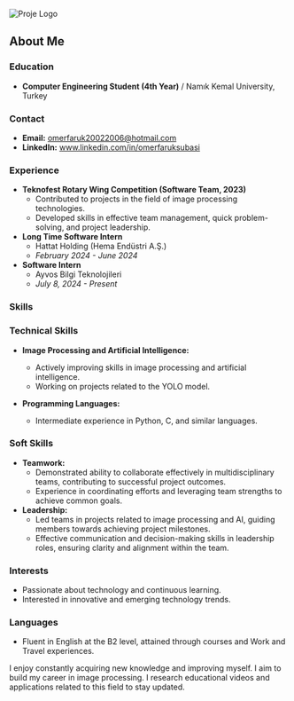 ![Proje Logo](images/logo.png)

## About Me

### Education
- **Computer Engineering Student (4th Year)** / Namık Kemal University, Turkey

### Contact
- **Email:** omerfaruk20022006@hotmail.com
- **LinkedIn:** www.linkedin.com/in/omerfaruksubasi

### Experience
- **Teknofest Rotary Wing Competition (Software Team, 2023)**
  - Contributed to projects in the field of image processing technologies.
  - Developed skills in effective team management, quick problem-solving, and project leadership.
- **Long Time Software Intern**
  - Hattat Holding (Hema Endüstri A.Ş.)
  - *February 2024 - June 2024*
- **Software Intern**
  - Ayvos Bilgi Teknolojileri
  - *July 8, 2024 - Present*

### Skills
### Technical Skills

- **Image Processing and Artificial Intelligence:**
  - Actively improving skills in image processing and artificial intelligence.
  - Working on projects related to the YOLO model.
  
- **Programming Languages:**
  - Intermediate experience in Python, C, and similar languages.
    
### Soft Skills
- **Teamwork:**
  - Demonstrated ability to collaborate effectively in multidisciplinary teams, contributing to successful project outcomes.
  - Experience in coordinating efforts and leveraging team strengths to achieve common goals.
- **Leadership:**
  - Led teams in projects related to image processing and AI, guiding members towards achieving project milestones.
  - Effective communication and decision-making skills in leadership roles, ensuring clarity and alignment within the team.

### Interests
- Passionate about technology and continuous learning.
- Interested in innovative and emerging technology trends.

### Languages
- Fluent in English at the B2 level, attained through courses and Work and Travel experiences.

I enjoy constantly acquiring new knowledge and improving myself. I aim to build my career in image processing. I research educational videos and applications related to this field to stay updated.

